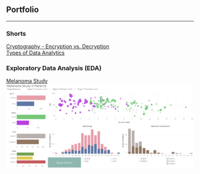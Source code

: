 ## Portfolio
---
### Shorts
[Cryptography - Encryption vs. Decryption](pdf/Cryptography.pdf)<br>
[Types of Data Analytics](pdf/Types.pdf)

### Exploratory Data Analysis (EDA) 

[Melanoma Study](/sample_page)
<img src="images/Melanoma.JPG"/>

<!-- ---
[Project 2 Title](/pdf/sample_presentation.pdf)
<img src="images/dummy_thumbnail.jpg?raw=true"/>

---
[Project 3 Title](http://example.com/)
<img src="images/dummy_thumbnail.jpg?raw=true"/>

---

### Category Name 2

- [Project 1 Title](http://example.com/)
- [Project 2 Title](http://example.com/)
- [Project 3 Title](http://example.com/)
- [Project 4 Title](http://example.com/)
- [Project 5 Title](http://example.com/)

---
 -->
